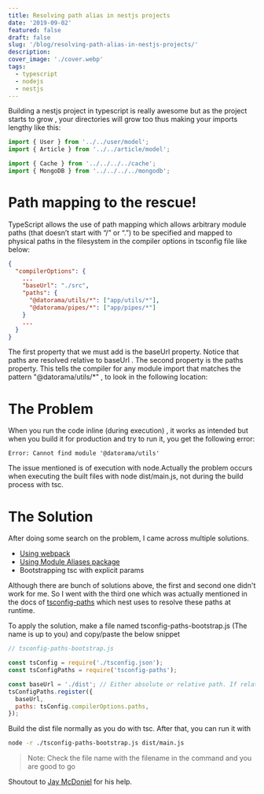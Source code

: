 ```yaml
---
title: Resolving path alias in nestjs projects
date: '2019-09-02'
featured: false
draft: false
slug: '/blog/resolving-path-alias-in-nestjs-projects/'
description:
cover_image: './cover.webp'
tags:
  - typescript
  - nodejs
  - nestjs
---
```


Building a nestjs project in typescript is really awesome but as the project starts to grow , your directories will grow too thus making your imports lengthy like this:

```javascript
import { User } from '../../user/model';
import { Article } from '../../article/model';

import { Cache } from '../../../../cache';
import { MongoDB } from '../../../../mongodb';
```

# Path mapping to the rescue!

TypeScript allows the use of path mapping which allows arbitrary module paths (that doesn’t start with “/” or “.”) to be specified and mapped to physical paths in the filesystem in the compiler options in tsconfig file like below:

```json
{
  "compilerOptions": {
    ...
    "baseUrl": "./src",
    "paths": {
      "@datorama/utils/*": ["app/utils/*"],
      "@datorama/pipes/*": ["app/pipes/*"]
    }
    ...
  }
}
```

The first property that we must add is the baseUrl property. Notice that paths are resolved relative to baseUrl .
The second property is the paths property. This tells the compiler for any module import that matches the pattern "@datorama/utils/\*" , to look in the following location:

# The Problem

When you run the code inline (during execution) , it works as intended but when you build it for production and try to run it, you get the following error:

```
Error: Cannot find module '@datorama/utils'
```

The issue mentioned is of execution with node.Actually the problem occurs when executing the built files with node dist/main.js, not during the build process with tsc.

# The Solution

After doing some search on the problem, I came across multiple solutions.

- [Using webpack](https://github.com/dividab/tsconfig-paths-webpack-plugin)
- [Using Module Aliases package](https://medium.com/@caludio/how-to-use-module-path-aliases-in-visual-studio-typescript-and-javascript-e7851df8eeaa)
- Bootstrapping tsc with explicit params

Although there are bunch of solutions above, the first and second one didn't work for me. So I went with the third one which was actually mentioned in the docs of [tsconfig-paths](https://github.com/dividab/tsconfig-paths) which nest uses to resolve these paths at runtime.

To apply the solution, make a file named tsconfig-paths-bootstrap.js (The name is up to you) and copy/paste the below snippet

```javascript
// tsconfig-paths-bootstrap.js

const tsConfig = require('./tsconfig.json');
const tsConfigPaths = require('tsconfig-paths');

const baseUrl = './dist'; // Either absolute or relative path. If relative it's resolved to current working directory.
tsConfigPaths.register({
  baseUrl,
  paths: tsConfig.compilerOptions.paths,
});
```

Build the dist file normally as you do with tsc. After that, you can run it with

```sh
node -r ./tsconfig-paths-bootstrap.js dist/main.js
```

> Note: Check the file name with the filename in the command and you are good to go

Shoutout to [Jay McDoniel](https://github.com/jmcdo29) for his help.
